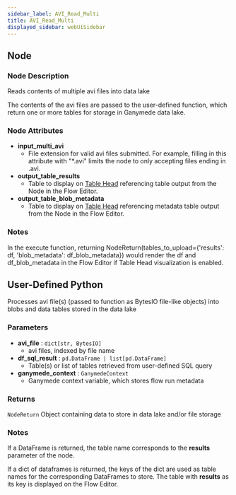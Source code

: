 ```yaml
---
sidebar_label: AVI_Read_Multi
title: AVI_Read_Multi
displayed_sidebar: webUiSidebar
---
```


## Node

### Node Description

Reads contents of multiple avi files into data lake

The contents of the avi files are passed to the user-defined function, which
return one or more tables for storage in Ganymede data lake.

### Node Attributes

- **input_multi_avi**
  - File extension for valid avi files submitted.  For example, filling in this attribute with "*.avi" limits the node to only accepting files ending in .avi.
- **output_table_results**
  - Table to display on [Table Head](https://docs.ganymede.bio/app/intro/Concepts#table-head) referencing table output from the Node in the Flow Editor.
- **output_table_blob_metadata**
  - Table to display on [Table Head](https://docs.ganymede.bio/app/intro/Concepts#table-head) referencing metadata table output from the Node in the Flow Editor.

### Notes

In the execute function, returning NodeReturn(tables_to_upload=\{'results': df, 'blob_metadata': df_blob_metadata\}) would render the df and df_blob_metadata in the Flow Editor if Table Head visualization is enabled.

## User-Defined Python

Processes avi file(s) (passed to function as BytesIO file-like objects) into blobs and
data tables stored in the data lake

### Parameters

- **avi_file** : `dict[str, BytesIO]`
  - avi files, indexed by file name
- **df_sql_result** : `pd.DataFrame | list[pd.DataFrame]`
  - Table(s) or list of tables retrieved from user-defined SQL query
- **ganymede_context** : `GanymedeContext`
  - Ganymede context variable, which stores flow run metadata

### Returns

`NodeReturn`
  Object containing data to store in data lake and/or file storage

### Notes

If a DataFrame is returned, the table name corresponds to the **results** parameter of the node.

If a dict of dataframes is returned, the keys of the dict are used as table names
for the corresponding DataFrames to store.  The table with **results** as its key
is displayed on the Flow Editor.
